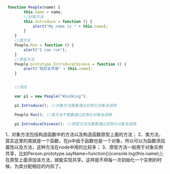 ```js
 function People(name) {
        this.name = name;
        //对象方法
        this.Introduce = function () {
            alert("My name is " + this.name);
        }
    }
    //类方法
    People.Run = function () {
        alert("I can run");
    }
    //原型方法
    People.prototype.IntroduceChinese = function () {
        alert("我的名字是" + this.name);
    }


    //测试

    var p1 = new People("Windking");

    p1.Introduce(); //对象方法需要通过实例化对象去调用

    People.Run(); //类方法不需要通过实例化对象去调用

    p1.IntroduceChinese(); //原型方法也需要通过实例化对象去调用
```

1、对象方法包括构造函数中的方法以及构造函数原型上面的方法；
2、类方法，其实这里的类就是一个函数，在js中由于函数也是一个对象，所以可以为函数添加属性以及方法，这种方法在node中用的比较多；
3、原型方法一般用于对象实例共享，比如Person.prototype.sayName=function(){console.log(this.name);};在原型上面添加该方法，就能实现共享。这样就不用每一次初始化一个实例的时候，为其分配相应的内存了。